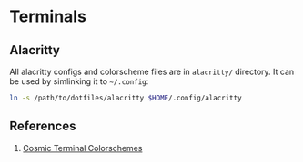 # Terminals

## Alacritty

All alacritty configs and colorscheme files are in `alacritty/` directory. It can be used by simlinking it to `~/.config`:

```bash
ln -s /path/to/dotfiles/alacritty $HOME/.config/alacritty
```

## References

1. [Cosmic Terminal Colorschemes](https://github.com/pop-os/cosmic-term/tree/master/color-schemes)

